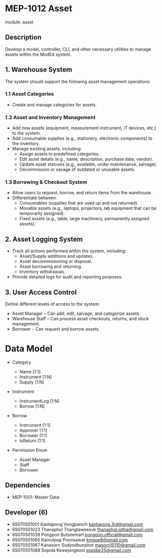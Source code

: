 # MEP-1012 Asset

module: asset

## Description
Develop a model, controller, CLI, and other necessary utilities to manage assets within the ModEd system.

## 1. Warehouse System
The system should support the following asset management operations:

### 1.1 Asset Categories
- Create and manage categories for assets.

### 1.2 Asset and Inventory Management
- Add new assets (equipment, measurement instrument, IT devices, etc.) to the system.
- Add consumable supplies (e.g., stationery, electronic components) to the inventory.
- Manage existing assets, including:
    - Assign assets to predefined categories.
    - Edit asset details (e.g., name, description, purchase date, vendor).
    - Update asset statuses (e.g., available, under maintenance, salvage).
    - Decommission or savage of outdated or unusable assets.

### 1.3 Borrowing & Checkout System
- Allow users to request, borrow, and return items from the warehouse.
- Differentiate between:
    - Consumables (supplies that are used up and not returned).
    - Movable assets (e.g., laptops, projectors, lab equipment that can be temporarily assigned).
    - Fixed assets (e.g., table, large machinery, permanently assigned assets).

## 2. Asset Logging System
- Track all actions performed within the system, including:
    - Asset/Supply additions and updates.
    - Asset decommissioning or disposal.
    - Asset borrowing and returning.
    - Inventory withdrawals.
- Provide detailed logs for audit and reporting purposes.

## 3. User Access Control
Define different levels of access to the system:
- Asset Manager – Can add, edit, salvage, and categorize assets.
- Warehouse Staff – Can process asset checkouts, returns, and stock management.
- Borrower – Can request and borrow assets.

# Data Model

- Category
  - Name [1:1]
  - Instrument [1:N]
  - Supply [1:N]

- Instrument
  - InstrumentLog [1:N]
  - Borrow [1:N]

- Borrow
  - Instrument [1:1]
  - Approver [1:1]
  - Borrower [1:1]
  - IsReturn [1:1]

- Permission Enum
  - Asset Manager
  - Staff
  - Borrower

## Dependencies

- MEP-1001: Master Data

## Developer (6)
- 65070501001 Kantapong Vongpanich kantapong.3rd@gmail.com
- 65070501023 Thanaphol Thangtaweesuk thanaphol.iqtha@gmail.com
- 65070501039 Pongpon Butseemart pongpon.official@gmail.com
- 65070501065 Kamolpop Poonsawat kmpop8@gmail.com
- 65070501067 Kanasorn Sudyodbunphot masorn10110@gmail.com
- 65070501088 Sopida Keawjongkool sopidar25@gmail.com
